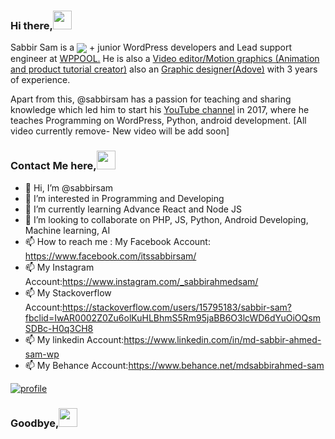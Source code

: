 
### Hi there,<img src="https://i.pinimg.com/originals/95/c1/0b/95c10ba02011d6474b609c9b5adcc411.gif" width="30">

Sabbir Sam is a <a href="https://www.youtube.com/channel/UCSuyK8ufCNX-eO4WQJ5u5tA"><img align="center" src="https://img.shields.io/badge/Full%20Stack-Engineer-brightgreen"/></a> + junior WordPress developers and Lead support engineer at <a href="https://www.facebook.com/wppool.dev/">WPPOOL.</a>
He is also a <a href="#">Video editor/Motion graphics (Animation and product tutorial creator)</a> also an <a href="https://www.behance.net/mdsabbirahmed-sam">Graphic designer(Adove)</a> with 3 years of experience.

Apart from this, @sabbirsam has a passion for teaching and sharing knowledge which led him to start his [YouTube channel](https://www.youtube.com/channel/UCSuyK8ufCNX-eO4WQJ5u5tA) in 2017, where he teaches Programming on WordPress, Python, android development. [All video currently remove- New video will be add soon]

</p>

### Contact Me here,<img src="https://i.pinimg.com/originals/95/c1/0b/95c10ba02011d6474b609c9b5adcc411.gif" width="30">
- 👋 Hi, I’m @sabbirsam
- 👀 I’m interested in Programming and Developing
- 🌱 I’m currently learning Advance React and Node JS
- 💞️ I’m looking to collaborate on PHP, JS, Python, Android Developing, Machine learning, AI 
- 📫 How to reach me : My Facebook Account: https://www.facebook.com/itssabbirsam/
- 📫 My Instagram Account:https://www.instagram.com/_sabbirahmedsam/
- 📫 My Stackoverflow Account:https://stackoverflow.com/users/15795183/sabbir-sam?fbclid=IwAR0002Z0Zu6olKuHLBhmS5Rm95jaBB6O3lcWD6dYuOiOQsmSDBc-H0q3CH8
- 📫 My linkedin Account:https://www.linkedin.com/in/md-sabbir-ahmed-sam-wp
- 📫 My Behance Account:https://www.behance.net/mdsabbirahmed-sam

<a href="https://www.youtube.com/channel/UCSuyK8ufCNX-eO4WQJ5u5tA" target="_blank">
<img src="https://scontent.fdac8-1.fna.fbcdn.net/v/t39.30808-6/304910621_1420119095138925_1827120325647981802_n.jpg?_nc_cat=108&ccb=1-7&_nc_sid=09cbfe&_nc_ohc=oMCpFJXpre4AX_c5u3S&_nc_ht=scontent.fdac8-1.fna&oh=00_AT9uBhJl4fDlCsvH_vlHYvZuP7xwXXFW3Sg5XBIORxTCug&oe=63201459" alt="profile" />
</a>

### Goodbye,<img src="https://i.pinimg.com/originals/95/c1/0b/95c10ba02011d6474b609c9b5adcc411.gif" width="30">

